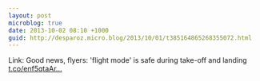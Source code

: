 ```yaml
---
layout: post
microblog: true
date: 2013-10-02 08:10 +1000
guid: http://desparoz.micro.blog/2013/10/01/t385164865268355072.html
---
```

Link: Good news, flyers: 'flight mode' is safe during take-off and landing [t.co/enf5qtaAr...](http://t.co/enf5qtaArF)
